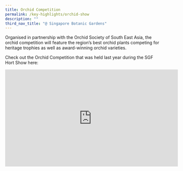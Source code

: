 ```yaml
---
title: Orchid Competition
permalink: /key-highlights/orchid-show
description: ""
third_nav_title: "@ Singapore Botanic Gardens"
---
```

Organised in partnership with the Orchid Society of South East Asia, the orchid competition will feature the region’s best orchid plants competing for heritage trophies as well as award-winning orchid varieties. 

Check out the Orchid Competition that was held last year during the SGF Hort Show here:
<iframe width="560" height="315" src="https://www.youtube.com/embed/aSUo-DcassQ" title="YouTube video player" frameborder="0" allow="accelerometer; autoplay; clipboard-write; encrypted-media; gyroscope; picture-in-picture" allowfullscreen></iframe>